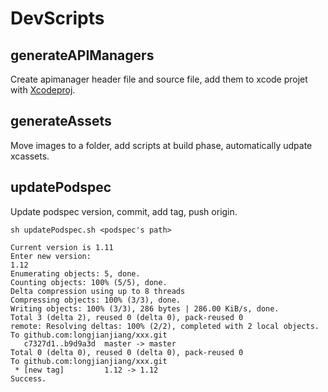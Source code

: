 # DevScripts

## generateAPIManagers

Create apimanager header file and source file, add them to xcode projet with [Xcodeproj](https://github.com/CocoaPods/Xcodeproj).

## generateAssets

Move images to a folder, add scripts at build phase, automatically udpate xcassets.

##  updatePodspec

Update podspec version, commit, add tag, push origin.

`sh updatePodspec.sh <podspec's path>`

```
Current version is 1.11
Enter new version:
1.12
Enumerating objects: 5, done.
Counting objects: 100% (5/5), done.
Delta compression using up to 8 threads
Compressing objects: 100% (3/3), done.
Writing objects: 100% (3/3), 286 bytes | 286.00 KiB/s, done.
Total 3 (delta 2), reused 0 (delta 0), pack-reused 0
remote: Resolving deltas: 100% (2/2), completed with 2 local objects.
To github.com:longjianjiang/xxx.git
   c7327d1..b9d9a3d  master -> master
Total 0 (delta 0), reused 0 (delta 0), pack-reused 0
To github.com:longjianjiang/xxx.git
 * [new tag]         1.12 -> 1.12
Success.
```

